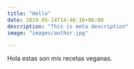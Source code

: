 ```yaml
---
title: "Hello"
date: 2019-05-14T14:46:10+06:00
description: "This is meta description"
image: "images/author.jpg"

---
```

Hola estas son mis recetas veganas. 